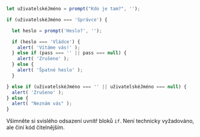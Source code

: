 

```js run demo
let uživatelskéJméno = prompt("Kdo je tam?", '');

if (uživatelskéJméno === 'Správce') {

  let heslo = prompt('Heslo?', '');

  if (heslo === 'Vládce') {
    alert( 'Vítáme vás!' );
  } else if (pass === '' || pass === null) {
    alert( 'Zrušeno' );
  } else {
    alert( 'Špatné heslo' );
  }

} else if (uživatelskéJméno === '' || uživatelskéJméno === null) {
  alert( 'Zrušeno' );
} else {
  alert( "Neznám vás" );
}
```

Všimněte si svislého odsazení uvnitř bloků `if`. Není technicky vyžadováno, ale činí kód čitelnějším.
